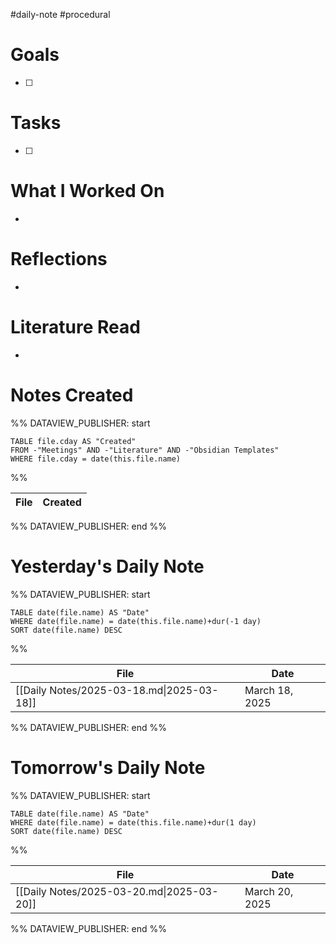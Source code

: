 #daily-note #procedural 

# Goals

- [ ] 

# Tasks

- [ ] 

# What I Worked On

- 

# Reflections

- 

# Literature Read

- 

# Notes Created


%% DATAVIEW_PUBLISHER: start
```dataview
TABLE file.cday AS "Created"
FROM -"Meetings" AND -"Literature" AND -"Obsidian Templates"
WHERE file.cday = date(this.file.name)
```
%%

| File | Created |
| ---- | ------- |

%% DATAVIEW_PUBLISHER: end %%

# Yesterday's Daily Note

%% DATAVIEW_PUBLISHER: start
```dataview
TABLE date(file.name) AS "Date"
WHERE date(file.name) = date(this.file.name)+dur(-1 day)
SORT date(file.name) DESC
```
%%

| File                                      | Date           |
| ----------------------------------------- | -------------- |
| [[Daily Notes/2025-03-18.md\|2025-03-18]] | March 18, 2025 |

%% DATAVIEW_PUBLISHER: end %%
# Tomorrow's Daily Note

%% DATAVIEW_PUBLISHER: start
```dataview
TABLE date(file.name) AS "Date"
WHERE date(file.name) = date(this.file.name)+dur(1 day)
SORT date(file.name) DESC
```
%%

| File                                      | Date           |
| ----------------------------------------- | -------------- |
| [[Daily Notes/2025-03-20.md\|2025-03-20]] | March 20, 2025 |

%% DATAVIEW_PUBLISHER: end %%



